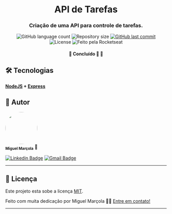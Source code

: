 <h1 align="center"> API de Tarefas</h1>

<h3 align="center">
    Criação de uma API para controle de tarefas.
</h3>

<p align="center">
  <img alt="GitHub language count" src="https://img.shields.io/github/languages/count/MiguelMarcola/user_task_api?color=%2304D361">

  <img alt="Repository size" src="https://img.shields.io/github/repo-size/MiguelMarcola/user_task_api">
  
  <a href="https://github.com/MiguelMarcola/user_task_api/commits/main">
    <img alt="GitHub last commit" src="https://img.shields.io/github/last-commit/MiguelMarcola/user_task_api">
  </a>
    
   <img alt="License" src="https://img.shields.io/badge/license-MIT-brightgreen">
  
  <img alt="Feito pela Rocketseat" src="https://img.shields.io/badge/feito%20por-Miguel-%237519C1">
  
 
</p>

<h4 align="center">
	🚧   Concluído 🚀 🚧
</h4>

## 🛠 Tecnologias

#### [NodeJS](https://nodejs.org/)  +  [Express](https://expressjs.com/pt-br/)

## 🦸 Autor

<img style="border-radius: 50%;" src="https://avatars.githubusercontent.com/u/95949825?s=400&u=71abea02fa5086704e648496f0de845501599ca0&v=4" width="100px;" alt=""/>
 <br />
 <sub><b>Miguel Marçola</b></sub></a> 🚀
 <br />

[![Linkedin Badge](https://img.shields.io/badge/-Miguel-blue?style=flat-square&logo=Linkedin&logoColor=white&link=https://www.linkedin.com/in/miguel-mar%C3%A7ola-28535a151/)](https://www.linkedin.com/in/miguel-mar%C3%A7ola-28535a151/) 
[![Gmail Badge](https://img.shields.io/badge/Miguel%20Mar%C3%A7ola-c14438?style=flat-square&logo=Gmail&logoColor=white&link=mailto:miguelmarcola@gmail.com)](miguelmarcola@gmail.com)

---

## 📝 Licença

Este projeto esta sobe a licença [MIT](./LICENSE).

Feito com muita dedicação por Miguel Marçola 👋🏽 [Entre em contato!](https://www.linkedin.com/in/miguel-mar%C3%A7ola-28535a151/)

---
